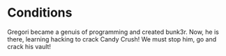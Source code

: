 # Conditions
Gregori became a genuis of programming and created bunk3r. Now, he is there, learning hacking to crack Candy Crush! We must stop him, go and crack his vault!
